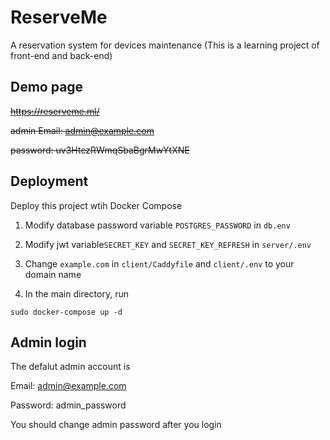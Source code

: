 # ReserveMe
A reservation system for devices maintenance 
(This is a learning project of front-end and back-end)

## Demo page
~~https://reserveme.ml/~~

~~admin Email: admin@example.com~~

~~password: uv3HtezRWmqSbaBgrMwYtXNE~~

## Deployment
Deploy this project wtih Docker Compose

1. Modify database password variable `POSTGRES_PASSWORD` in `db.env`

2. Modify jwt variable`SECRET_KEY` and `SECRET_KEY_REFRESH` in `server/.env`

3. Change `example.com` in `client/Caddyfile` and `client/.env` to your domain name

4. In the main directory, run

```
sudo docker-compose up -d
```

## Admin login
The defalut admin account is

Email: admin@example.com

Password: admin_password

You should change admin password after you login
